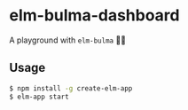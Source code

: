 # elm-bulma-dashboard

A playground with `elm-bulma` 💅🏼

## Usage

```sh
$ npm install -g create-elm-app
$ elm-app start
```
